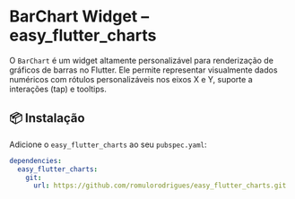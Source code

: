 # BarChart Widget – easy_flutter_charts

O `BarChart` é um widget altamente personalizável para renderização de gráficos de barras no Flutter. Ele permite representar visualmente dados numéricos com rótulos personalizáveis nos eixos X e Y, suporte a interações (tap) e tooltips.

## 📦 Instalação

Adicione o `easy_flutter_charts` ao seu `pubspec.yaml`:

```yaml
dependencies:
  easy_flutter_charts:
    git:
      url: https://github.com/romulorodrigues/easy_flutter_charts.git
```
